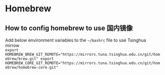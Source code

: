 # Homebrew

## How to config homebrew to use 国内镜像
Add below environment variables to the `~/bashrc` file to use Tsinghua mirrow  
`export HOMEBREW_BREW_GIT_REMOTE="https://mirrors.tuna.tsinghua.edu.cn/git/homebrew/brew.git"
export HOMEBREW_CORE_GIT_REMOTE="https://mirrors.tuna.tsinghua.edu.cn/git/homebrew/homebrew-core.git"
`
